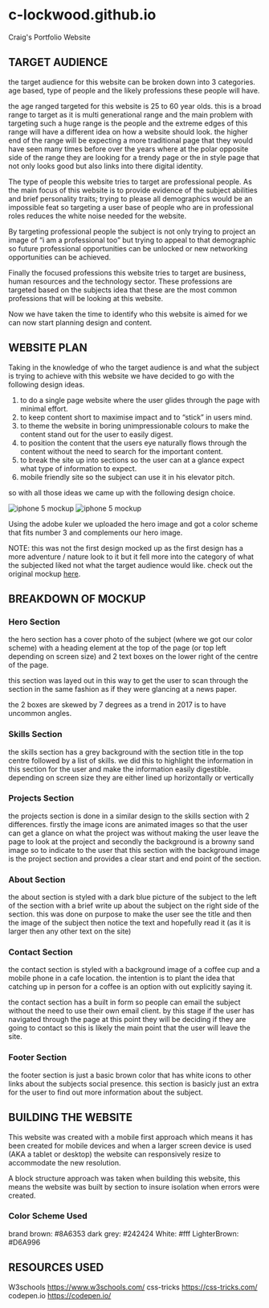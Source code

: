 # c-lockwood.github.io
Craig's Portfolio Website


## TARGET AUDIENCE

the target audience for this website can be broken down into 3 categories. age based, type of people and the likely professions these people will have.

the age ranged targeted for this website is 25 to 60 year olds. this is a broad range to target as it is multi generational range and the main problem with targeting such a huge range is the people and the extreme edges of this range will have a different idea on how a website should look. the higher end of the range will be expecting a more traditional page that they would have seen many times before over the years where at the polar opposite side of the range they are looking for a trendy page or the in style page that not only looks good but also links into there digital identity.

The type of people this website tries to target are professional people. As the main focus of this website is to provide evidence of the subject abilities and brief personality traits; trying to please all demographics would be an impossible feat so targeting a user base of people who are in professional roles reduces the white noise needed for the website.

By targeting professional people the subject is not only trying to project an image of “i am a professional too” but trying to appeal to that demographic so future professional opportunities can be unlocked or new networking opportunities can be achieved.


Finally the focused professions this website tries to target are business, human resources and the technology sector. These professions are targeted based on the subjects idea that these are the most common professions that will be looking at this website.

Now we have taken the time to identify who this website is aimed for we can now start planning design and content.


## WEBSITE PLAN

Taking in the knowledge of who the target audience is and what the subject is trying to achieve with this website we have decided to go with the following design ideas.

1. to do a single page website where the user glides through the page with minimal effort.
2. to keep content short to maximise impact and to “stick” in users mind.
3. to theme the website in boring unimpressionable colours to make the content stand out for the user to easily digest.
4. to position the content that the users eye naturally flows through the content without the need to search for the important content.
5. to break the site up into sections so the user can at a glance expect what type of information to expect.
6. mobile friendly site so the subject can use it in his elevator pitch.

so with all those ideas we came up with the following design choice.

<img alt="iphone 5 mockup" src="images/phone.svg">

<img alt="iphone 5 mockup" src="images/desktop.svg">

Using the adobe kuler we uploaded the hero image and got a color scheme that fits number 3 and complements our hero image.

NOTE: this was not the first design mocked up as the first design has a more adventure / nature look to it but it fell more into the category of what the subjected liked not what the target audience would like. check out the original mockup [here](https://c-lockwood.github.io/images/first_mockup.svg).

## BREAKDOWN OF MOCKUP
### Hero Section
the hero section has a cover photo of the subject (where we got our color scheme) with a heading element at the top of the page (or top left depending on screen size) and 2 text boxes on the lower right of the centre of the page.

this section was layed out in this way to get the user to scan through the section in the same fashion as if they were glancing at a news paper.

the 2 boxes are skewed by 7 degrees as a trend in 2017 is to have uncommon angles.

### Skills Section
the skills section has a grey background with the section title in the top centre followed by a list of skills.
we did this to highlight the information in this section for the user and make the information easily digestible.
depending on screen size they are either lined up horizontally or vertically

### Projects Section
the projects section is done in a similar design to the skills section with 2 differences. firstly the image icons are animated images so that the user can get a glance on what the project was without making the user leave the page to look at the project and secondly the background is a browny sand image so to indicate to the user that this section with the background image is the project section and provides a clear start and end point of the section.

### About Section
the about section is styled with a dark blue picture of the subject to the left of the section with a brief write up about the subject on the right side of the section. this was done on purpose to make the user see the title and then the image of the subject then notice the text and hopefully read it (as it is larger then any other text on the site)

### Contact Section
the contact section is styled with a background image of a coffee cup and a mobile phone in a cafe location. the intention is to plant the idea that catching up in person for a coffee is an option with out explicitly saying it.

the contact section has a built in form so people can email the subject without the need to use their own email client. by this stage if the user has navigated through the page at this point they will be deciding if they are going to contact so this is likely the main point that the user will leave the site.
### Footer Section
the footer section is just a basic brown color that has white icons to other links about the subjects social presence. this section is basicly just an extra for the user to find out more information about the subject.


## BUILDING THE WEBSITE
This website was created with a mobile first approach which means it has been created for mobile devices and when a larger screen device is used (AKA a tablet or desktop) the website can responsively resize to accommodate the new resolution.

A block structure approach was taken when building this website, this means the website was built by section to insure isolation when errors were created.

### Color Scheme Used
brand brown: #8A6353
dark grey: #242424
White: #fff
LighterBrown: #D6A996

## RESOURCES USED
W3schools https://www.w3schools.com/
css-tricks https://css-tricks.com/
codepen.io https://codepen.io/
